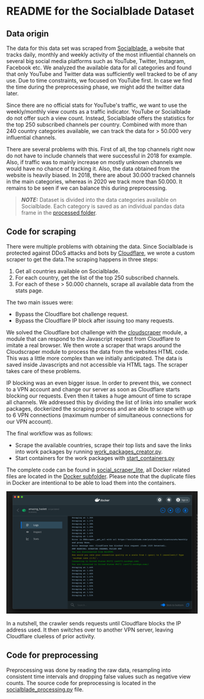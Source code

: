 # README for the Socialblade Dataset

## Data origin
The data for this data set was scraped from [Socialblade](https://socialblade.com/), a website that tracks daily, 
monthly and weekly activity of the most influential channels on several big social media platforms such as YouTube, 
Twitter, Instagram, Facebook etc. We analyzed the available data for all categories and found that only YouTube and Twitter data was sufficiently
well tracked to be of any use. Due to time constraints, we focused on YouTube first. In case we find the time during the
preprocessing phase, we might add the twitter data later.  

Since there are no official stats for YouTube's traffic, we want to use the weekly/monthly view counts as a traffic indicator.
YouTube or Socialblade do not offer such a view count. Instead, Socialblade offers the statistics for the top 250 subscribed channels 
per country. Combined with more than 240 country categories available, we can track the data for > 50.000 very influential channels.  

There are several problems with this. First of all, the top channels right now do not have to include channels that were successful 
in 2018 for example. Also, if traffic was to mainly increase on mostly unknown channels we would have no chance of tracking it. 
Also, the data obtained from the website is heavily biased. In 2018, there are about 30.000 tracked channels in the main categories, 
whereas in 2020 we track more than 50.000. It remains to be seen if we can balance this during preprocessing.

> **_NOTE:_**  Dataset is divided into the data categories available on Socialblade. Each category is saved as an individual
>pandas data frame in the [processed folder](./processed).
>
## Code for scraping
There were multiple problems with obtaining the data. Since Socialblade is protected against DDoS attacks and bots by [Cloudflare](https://www.cloudflare.com/), 
we wrote a custom scraper to get the data.The scraping happens in three steps:
1. Get all countries available on Socialblade.
2. For each country, get the list of the top 250 subscribed channels.
3. For each of these > 50.000 channels, scrape all available data from the stats page.  

The two main issues were:
- Bypass the Cloudflare bot challenge request.
- Bypass the Cloudflare IP block after issuing too many requests.

We solved the Cloudflare bot challenge with the [cloudscraper](https://pypi.org/project/cloudscraper/) module, a module that can respond to the Javascript request from
Cloudflare to imitate a real browser. We then wrote a scraper that wraps around the Cloudscraper module to process the data from the websites HTML code. 
This was a little more complex than we initially anticipated. The data is saved inside Javascripts and not accessible via HTML tags. 
The scraper takes care of these problems.

IP blocking was an even bigger issue. In order to prevent this, we connect to a VPN account and change our server as soon as Cloudflare starts 
blocking our requests. Even then it takes a huge amount of time to scrape all channels. We addressed this by dividing the list of links 
into smaller work packages, dockerized the scraping process and are able to scrape with up to 6 VPN connections (maximum number of simultaneous connections for our VPN account).

The final workflow was as follows:
- Scrape the available countries, scrape their top lists and save the links into work packages by running [work_packages_creator.py](../../src/data_collection/social_scraper_lite/work_packages_creator.py).
- Start containers for the work packages with [start_containers.py](../../src/data_collection/social_scraper_lite/start_containers.py)

The complete code can be found in [social_scraper_lite](../../src/data_collection/social_scraper_lite), all Docker related files are located in the
[Docker subfolder](../../src/data_collection/social_scraper_lite/docker). Please note that the duplicate files in Docker are intentional to be able to load them into the containers.

![Screenshot Scraping](screenshot_docker.png)

In a nutshell, the crawler sends requests until Cloudflare blocks the IP address used. It then switches over to another VPN server, leaving Cloudflare clueless of prior activity.


## Code for preprocessing

Preprocessing was done by reading the raw data, resampling into consistent time intervals and dropping false values such as 
negative view counts. The source code for preprocessing is located in the [socialblade_processing.py](../../src/data_management/socialblade_processing.py) file.